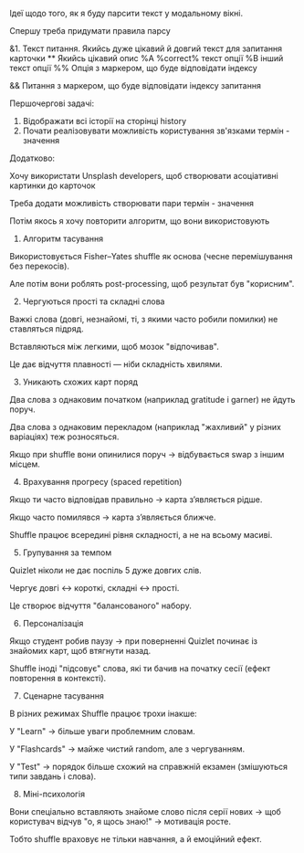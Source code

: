 Ідеї щодо того, як я буду парсити текст у модальному вікні.

Спершу треба придумати правила парсу

&1. Текст питання. Якийсь дуже цікавий й довгий текст для запитання карточки
** Якийсь цікавий опис
%A %correct% текст опції
%B інший текст опції
%% Опція з маркером, що буде відповідати індексу

&& Питання з маркером, що буде відповідати індексу запитання

Першочергові задачі:

1. Відображати всі історії на сторінці history
2. Почати реалізовувати можливість користування зв'язками термін - значення

Додатково:

Хочу використати Unsplash developers, щоб створювати асоціативні картинки до карточок 

Треба додати можливість створювати пари термін - значення


Потім якось я хочу повторити алгоритм, що вони використовують


1. Алгоритм тасування

Використовується Fisher–Yates shuffle як основа (чесне перемішування без перекосів).

Але потім вони роблять post-processing, щоб результат був "корисним".

2. Чергуються прості та складні слова

Важкі слова (довгі, незнайомі, ті, з якими часто робили помилки) не ставляться підряд.

Вставляються між легкими, щоб мозок "відпочивав".

Це дає відчуття плавності — ніби складність хвилями.

3. Уникають схожих карт поряд

Два слова з однаковим початком (наприклад gratitude і garner) не йдуть поруч.

Два слова з однаковим перекладом (наприклад "жахливий" у різних варіаціях) теж розносяться.

Якщо при shuffle вони опинилися поруч → відбувається swap з іншим місцем.

4. Врахування прогресу (spaced repetition)

Якщо ти часто відповідав правильно → карта з’являється рідше.

Якщо часто помилявся → карта з’являється ближче.

Shuffle працює всередині рівня складності, а не на всьому масиві.

5. Групування за темпом

Quizlet ніколи не дає поспіль 5 дуже довгих слів.

Чергує довгі ↔ короткі, складні ↔ прості.

Це створює відчуття "балансованого" набору.

6. Персоналізація

Якщо студент робив паузу → при поверненні Quizlet починає із знайомих карт, щоб втягнути назад.

Shuffle іноді "підсовує" слова, які ти бачив на початку сесії (ефект повторення в контексті).

7. Сценарне тасування

В різних режимах Shuffle працює трохи інакше:

У "Learn" → більше уваги проблемним словам.

У "Flashcards" → майже чистий random, але з чергуванням.

У "Test" → порядок більше схожий на справжній екзамен (змішуються типи завдань і слова).

8. Міні-психологія

Вони спеціально вставляють знайоме слово після серії нових → щоб користувач відчув "о, я щось знаю!" → мотивація росте.

Тобто shuffle враховує не тільки навчання, а й емоційний ефект.